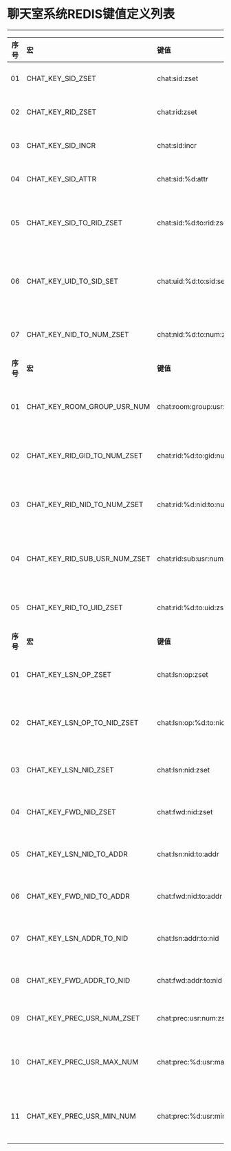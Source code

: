 # 聊天室系统REDIS键值定义列表
---
|**序号**|**宏**|**键值**|**类型**|**描述**|**备注**|
|:------:|:------|:-------|:-------|:---------|:-------|
| 01 | CHAT_KEY_SID_ZSET | chat:sid:zset | ZSET | 会话SID集合 | 成员:SID/分值:TTL |
| 02 | CHAT_KEY_RID_ZSET | chat:rid:zset | ZSET | 聊天室RID集合 | 成员:RID/分值:TTL |
| 03 | CHAT_KEY_SID_INCR | chat:sid:incr | ZSET | 会话SID增量器 | 只增不减 |
| 04 | CHAT_KEY_SID_ATTR | chat:sid:%d:attr | HTAB | 会话SID属性 | 包含UID/NID |
| 05 | CHAT_KEY_SID_TO_RID_ZSET | chat:sid:%d:to:rid:zset | ZSET | 会话SID对应的RID集合 | 成员:RID/分值:GID |
| 06 | CHAT_KEY_UID_TO_SID_SET | chat:uid:%d:to:sid:set | SET | 用户UID对应的会话SID集合 | SID集合 |
| 07 | CHAT_KEY_NID_TO_NUM_ZSET | chat:nid:%d:to:num:zset | ZSET | 各帧听层在线人数 | 成员:NID/分值:USERNUM |
|**序号**|**宏**|**键值**|**类型**|**描述**|**备注**|
| 01 | CHAT_KEY_ROOM_GROUP_USR_NUM | chat:room:group:usr:num | ZSET | 聊天室分组人数配置 | 成员:RID/分值:USERNUM |
| 02 | CHAT_KEY_RID_GID_TO_NUM_ZSET | chat:rid:%d:to:gid:num:zset | ZSET | 某聊天室各组人数 | 成员:GID/分值:USERNUM |
| 03 | CHAT_KEY_RID_NID_TO_NUM_ZSET | chat:rid:%d:nid:to:num:zset | ZSET | 某聊天室各帧听层人数 | 成员:NID/分值:USERNUM |
| 04 | CHAT_KEY_RID_SUB_USR_NUM_ZSET | chat:rid:sub:usr:num:zset | ZSET | 聊天室人数订阅集合 | 暂无 |
| 05 | CHAT_KEY_RID_TO_UID_ZSET | chat:rid:%d:to:uid:zset | ZSET | 聊天室用户列表 | UID列表 |
|**序号**|**宏**|**键值**|**类型**|**描述**|**备注**|
| 01 | CHAT_KEY_LSN_OP_ZSET | chat:lsn:op:zset | ZSET | 帧听层运营商集合 | 成员:运营商ID/分值:TTL |
| 02 | CHAT_KEY_LSN_OP_TO_NID_ZSET | chat:lsn:op:%d:to:nid:zset | ZSET | 运营商帧听层NID集合 | 成员:NID/分值:TTL |
| 03 | CHAT_KEY_LSN_NID_ZSET | chat:lsn:nid:zset | ZSET | 帧听层NID集合 | 成员:NID/分值:TTL |
| 04 | CHAT_KEY_FWD_NID_ZSET | chat:fwd:nid:zset | ZSET | 转发层NID集合 | 成员:NID/分值:TTL |
| 05 | CHAT_KEY_LSN_NID_TO_ADDR | chat:lsn:nid:to:addr | KEY | 帧听层NID->地址 | 键:NID/值:外网IP+端口 |
| 06 | CHAT_KEY_FWD_NID_TO_ADDR | chat:fwd:nid:to:addr | KEY | 转发层NID->地址 | 键:NID/值:内网IP+端口 |
| 07 | CHAT_KEY_LSN_ADDR_TO_NID | chat:lsn:addr:to:nid | KEY | 帧听层地址->NID | 键:外网IP+端口/值:NID |
| 08 | CHAT_KEY_FWD_ADDR_TO_NID | chat:fwd:addr:to:nid | KEY | 转发层地址->NID | 键:内网IP+端口/值:NID |
| 09 | CHAT_KEY_PREC_USR_NUM_ZSET | chat:prec:usr:num:zset | ZSET | 人数统计精度 | 成员:prec/分值:记录条数 |
| 10 | CHAT_KEY_PREC_USR_MAX_NUM | chat:prec:%d:usr:max:num | HASH | 某统计精度最大人数 | 键:时间/值:最大人数 |
| 11 | CHAT_KEY_PREC_USR_MIN_NUM | chat:prec:%d:usr:min:num | HASH | 某统计精度最少人数 | 键:时间/值:最少人数 |
